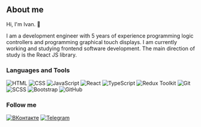 ## About me
Hi, I'm Ivan. 👋

I am a development engineer with 5 years of experience programming logic controllers and programming graphical touch displays. I am currently working and studying frontend software development. The main direction of study is the React JS library.


### Languages and Tools
![HTML](https://img.shields.io/badge/-HTML-4d4d4d?style=for-the-badge&logo=HTML5&logoColor=e44d26)
![CSS](https://img.shields.io/badge/-CSS-4d4d4d?style=for-the-badge&logo=CSS3&logoColor=264de4)
![JavaScript](https://img.shields.io/badge/-JavaScript-4d4d4d?style=for-the-badge&logo=JavaScript&logoColor=f7dc1c)
![React](https://img.shields.io/badge/-React-4d4d4d?style=for-the-badge&logo=React&logoColor=00d8ff)
![TypeScript](https://img.shields.io/badge/-TypeScript-4d4d4d?style=for-the-badge&logo=TypeScript&logoColor=007acd)
![Redux Toolkit](https://img.shields.io/badge/-Redux_Toolkit-4d4d4d?style=for-the-badge&logo=Redux&logoColor=7649bb)
![Git](https://img.shields.io/badge/-Git-4d4d4d?style=for-the-badge&logo=Git&logoColor=ef5032)
![SCSS](https://img.shields.io/badge/-SCSS-4d4d4d?style=for-the-badge&logo=Sass&logoColor=be608b)
![Bootstrap](https://img.shields.io/badge/-Bootstrap-4d4d4d?style=for-the-badge&logo=Bootstrap&logoColor=563c7d)
![GitHub](https://img.shields.io/badge/-GitHub-4d4d4d?style=for-the-badge&logo=GitHub&logoColor=ffffff)



### Follow me
[![ВКонтакте](https://img.shields.io/badge/-ВКонтакте-4d4d4d?style=for-the-badge&logo=VK&logoColor=5281b9)](https://vk.com/id223165251)
[![Telegram](https://img.shields.io/badge/-Telegram-4d4d4d?style=for-the-badge&logo=Telegram&logoColor=2fa1dd)](https://t.me/IvanBasov94)

